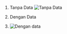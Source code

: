 1. Tanpa Data
![Tanpa Data](https://github.com/user-attachments/assets/8261525d-7237-4d99-bc18-64d225163ee9)

2. Dengan Data
3. ![Dengan data](https://github.com/user-attachments/assets/3c9ea10c-26be-4a79-b817-8982ce1d17c6)
